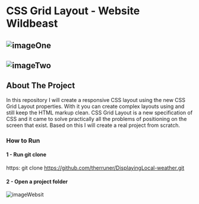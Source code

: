 # CSS Grid Layout - Website Wildbeast



## ![imageOne](https://github.com/therruner/CSS-Grid-Layout/blob/master/PhotoOne.png)

## ![imageTwo](https://github.com/therruner/CSS-Grid-Layout/blob/master/PhotoTwo.png)

## About The Project

In this repository I will create a responsive CSS layout using the new CSS Grid Layout properties. With it you can create complex layouts using and still keep the HTML markup clean.
CSS Grid Layout is a new specification of CSS and it came to solve practically all the problems of positioning on the screen that exist. Based on this I will create a real project from scratch.

### How to Run

#### 1 - Run git clone

https: git clone https://github.com/therruner/DisplayingLocal-weather.git

#### 2 - Open a project folder

![imageWebsit](https://github.com/therruner/GridLayout-CSS/blob/master/tenor.gif)

